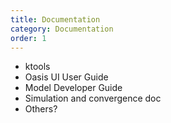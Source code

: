 ```yaml
---
title: Documentation
category: Documentation
order: 1
---
```


* ktools
* Oasis UI User Guide
* Model Developer Guide
* Simulation and convergence doc
* Others?
